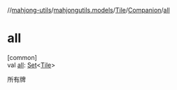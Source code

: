 //[mahjong-utils](../../../../index.md)/[mahjongutils.models](../../index.md)/[Tile](../index.md)/[Companion](index.md)/[all](all.md)

# all

[common]\
val [all](all.md): [Set](https://kotlinlang.org/api/latest/jvm/stdlib/kotlin.collections/-set/index.html)&lt;[Tile](../index.md)&gt;

所有牌
